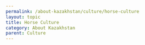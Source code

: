 ```yaml
---
permalink: /about-kazakhstan/culture/horse-culture
layout: topic
title: Horse Culture
category: About Kazakhstan
parent: Culture
---
```

